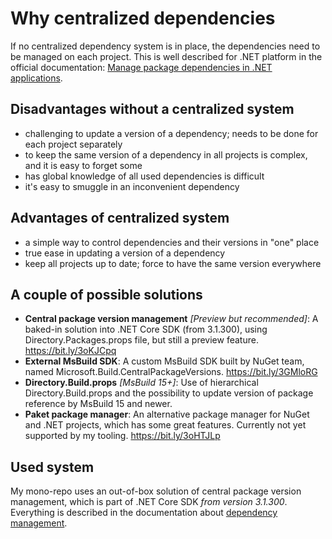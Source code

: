 # Why centralized dependencies

If no centralized dependency system is in place, the dependencies need to be managed on each project. This is well described for .NET platform in the official documentation: [Manage package dependencies in .NET applications](https://docs.microsoft.com/en-us/dotnet/core/tools/dependencies).

## Disadvantages without a centralized system

- challenging to update a version of a dependency; needs to be done for each project separately
- to keep the same version of a dependency in all projects is complex, and it is easy to forget some
- has global knowledge of all used dependencies is difficult
- it's easy to smuggle in an inconvenient dependency

## Advantages of centralized system

- a simple way to control dependencies and their versions in "one" place
- true ease in updating a version of a dependency
- keep all projects up to date; force to have the same version everywhere

## A couple of possible solutions

- **Central package version management** *[Preview but recommended]*: A baked-in solution into .NET Core SDK (from 3.1.300), using Directory.Packages.props file, but still a preview feature. https://bit.ly/3oKJCpq
- **External MsBuild SDK**: A custom MsBuild SDK built by NuGet team, named Microsoft.Build.CentralPackageVersions. https://bit.ly/3GMloRG
- **Directory.Build.props** *[MsBuild 15+]*: Use of hierarchical Directory.Build.props and the possibility to update version of package reference by MsBuild 15 and newer.
- **Paket package manager**: An alternative package manager for NuGet and .NET projects, which has some great features. Currently not yet supported by my tooling. https://bit.ly/3oHTJLp

## Used system

My mono-repo uses an out-of-box solution of central package version management, which is part of .NET Core SDK *from version 3.1.300*. Everything is described in the documentation about [dependency management](dependency-management.md).

